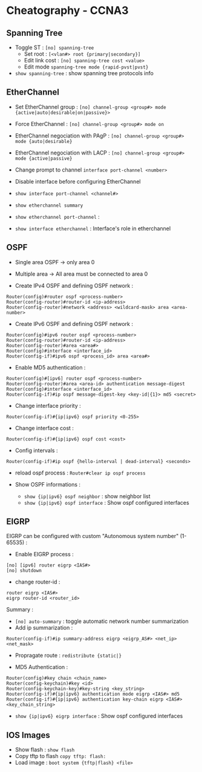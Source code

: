 # Cheatography - CCNA3

## Spanning Tree
- Toggle ST : `[no] spanning-tree`
  - Set root : `[<vlan#> root {primary|secondary}]`
  - Edit link cost : `[no] spanning-tree cost <value>`
  - Edit mode `spanning-tree mode {rapid-pvst|pvst}`
- `show spanning-tree` : show spanning tree protocols info

## EtherChannel
- Set EtherChannel group : `[no] channel-group <group#> mode {active|auto|desirable|on|passive}>`
- Force EtherChannel : `[no] channel-group <group#> mode on`
- EtherChannel negociation with PAgP : `[no] channel-group <group#> mode {auto|desirable}`
- EtherChannel negociation with LACP : `[no] channel-group <group#> mode {active|passive}`

- Change prompt to channel `interface port-channel <number>`

- Disable interface before configuring EtherChannel
- `show interface port-channel <channel#>`
- `show etherchannel summary`
- `show etherchannel port-channel` :
- `show interface etherchannel` : Interface's role in etherchannel

## OSPF
- Single area OSPF -> only area 0
- Multiple area -> All area must be connected to area 0

- Create IPv4 OSPF and defining OSPF network :
```
Router(config)#router ospf <process-number>
Router(config-router)#router-id <ip-address>
Router(config-router)#network <address> <wildcard-mask> area <area-number>
```

- Create IPv6 OSPF and defining OSPF network :
```
Router(config)#ipv6 router ospf <process-number>
Router(config-router)#router-id <ip-address>
Router(config-router)#area <area#>
Router(config)#interface <interface_id>
Router(config-if)#ipv6 ospf <process_id> area <area#>
```

- Enable MD5 authentication :
```
Router(config)#[ipv6] router ospf <process-number>
Router(config-router)#area <area-id> authentication message-digest
Router(config)#interface <interface_id>
Router(config-if)#ip ospf message-digest-key <key-id|{1}> md5 <secret>
```

- Change interface priority :
```
Router(config-if)#{ip|ipv6} ospf priority <0-255>
```

- Change interface cost :
```
Router(config-if)#{ip|ipv6} ospf cost <cost>
```

- Config intervals :
```
Router(config-if)#ip ospf {hello-interval | dead-interval} <seconds>
```

-  reload ospf process : `Router#clear ip ospf process`

- Show  OSPF informations :
  - `show {ip|ipv6} ospf neighbor` : show neighbor list
  - `show {ip|ipv6} ospf interface` : Show ospf configured interfaces

## EIGRP
EIGRP can be configured with custom "Autonomous system number" (1-65535) :

- Enable EIGRP process :
```
[no] [ipv6] router eigrp <IAS#>
[no] shutdown
```

- change router-id :
```
router eigrp <IAS#>
eigrp router-id <router_id>
```

Summary :
- `[no] auto-summary` : toggle automatic network number summarization
- Add ip summarization :
```
Router(config-if)#ip summary-address eigrp <eigrp_AS#> <net_ip> <net_mask>
```

- Propragate route : `redistribute {static|}`

-  MD5 Authentication :
```
Router(config)#key chain <chain_name>
Router(config-keychain)#key <id>
Router(config-keychain-key)#key-string <key_string>
Router(config-if)#{ip|ipv6} authentication mode eigrp <IAS#> md5
Router(config-if)#{ip|ipv6} authentication key-chain eigrp <IAS#> <key_chain_string>
```

- `show {ip|ipv6} eigrp interface` : Show ospf configured interfaces

## IOS Images
- Show flash : `show flash`
- Copy tftp to flash `copy tftp: flash:`
- Load image : `boot system {tftp|flash} <file> `
